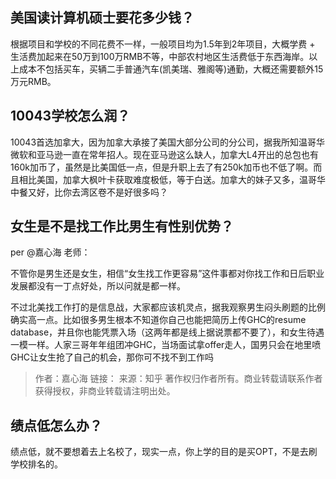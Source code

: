 ## 美国读计算机硕士要花多少钱？
根据项目和学校的不同花费不一样，一般项目均为1.5年到2年项目，大概学费 + 生活费加起来在50万到100万RMB不等，中部农村地区生活费低于东西海岸。以上成本不包括买车，买辆二手普通汽车(凯美瑞、雅阁等)通勤，大概还需要额外15万元RMB。

## 10043学校怎么润？
10043首选加拿大，因为加拿大承接了美国大部分公司的分公司，据我所知温哥华微软和亚马逊一直在常年招人。现在亚马逊这么缺人，加拿大L4开出的总包也有160k加币了，虽然是比美国低一点，但是升职上去了有250k加币也不低了啊。而且相比美国，加拿大枫叶卡获取难度极低，等于白送。加拿大的妹子又多，温哥华中餐又好，比你去湾区卷不是好很多吗？

## 女生是不是找工作比男生有性别优势？
per 
@嘉心海
 老师：

不管你是男生还是女生，相信“女生找工作更容易”这件事都对你找工作和日后职业发展都没有一丁点好处，所以问就是都一样。

不过北美找工作打的是信息战，大家都应该机灵点，据我观察男生闷头刷题的比例确实高一点。比如很多男生根本不知道你自己也能把简历上传GHC的resume database，并且你也能凭票入场（这两年都是线上据说票都不要了），和女生待遇一模一样。人家三哥年年组团冲GHC，当场面试拿offer走人，国男只会在地里喷GHC让女生抢了自己的机会，那你可不找不到工作吗


> 作者：嘉心海
> 链接：
> 来源：知乎
> 著作权归作者所有。商业转载请联系作者获得授权，非商业转载请注明出处。

## 绩点低怎么办？
绩点低，就不要想着去上名校了，现实一点，你上学的目的是买OPT，不是去刷学校排名的。

